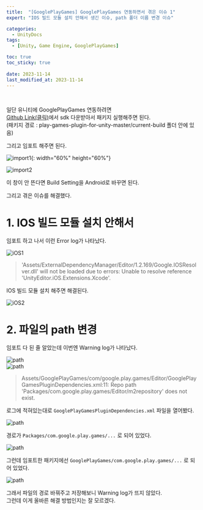 ```yaml
---
title:  "[GooglePlayGames] GooglePlayGames 연동하면서 겪은 이슈 1"
expert: "IOS 빌드 모듈 설치 안해서 생긴 이슈, path 폴더 이름 변경 이슈"

categories:
  - UnityDocs
tags:
  - [Unity, Game Engine, GooglePlayGames]

toc: true
toc_sticky: true
 
date: 2023-11-14
last_modified_at: 2023-11-14
---
```


<br>

일단 유니티에 GooglePlayGames 연동하려면  
[Github Link(클릭)](https://github.com/playgameservices/play-games-plugin-for-unity)에서 sdk 다운받아서 패키지 실행해주면 된다.  
(패키지 경로 : play-games-plugin-for-unity-master/current-build 폴더 안에 있음)  

그리고 임포트 해주면 된다.

![import1](https://drive.google.com/uc?export=view&id=1otXted0QttjjJgS-DGhNkmAS5WsMkb13){: width="60%" height="60%"}  

![import2](https://drive.google.com/uc?export=view&id=1ozbT_ALSkpxhc3AG4M4egYzD8-nbqXso)  

이 창이 안 뜬다면 Build Setting을 Android로 바꾸면 된다.  

그리고 겪은 이슈를 해결했다.  


# 1. IOS 빌드 모듈 설치 안해서

임포트 하고 나서 이런 Error log가 나타났다.  

![iOS1](https://drive.google.com/uc?export=view&id=1xoCghRa8c7VHi3nCS-lTElTtKpU8YR7g)  

> 'Assets/ExternalDependencyManager/Editor/1.2.169/Google.IOSResolver.dll' will not be loaded due to errors:
> Unable to resolve reference 'UnityEditor.iOS.Extensions.Xcode'.

IOS 빌드 모듈 설치 해주면 해결된다.  

![iOS2](https://drive.google.com/uc?export=view&id=17tsAZjkaJHWhmAIK5n5sgq9yPT4PUkZU)  



# 2. 파일의 path 변경

임포트 다 된 줄 알았는데 이번엔 Warning log가 나타났다.

![path](https://drive.google.com/uc?export=view&id=17kVnu4LUiZgjuQ5yR5ygcicYXgmZVgaL)  
![path](https://drive.google.com/uc?export=view&id=1NgZc-T7hprZd6ksHLN9fSwpdouSqScHO)  

> Assets/GooglePlayGames/com/google.play.games/Editor/GooglePlayGamesPluginDependencies.xml:11:
> Repo path 'Packages/com.google.play.games/Editor/m2repository' does not exist.

로그에 적혀있는대로 `GooglePlayGamesPluginDependencies.xml` 파일을 열어봤다.  

![path](https://drive.google.com/uc?export=view&id=1gCPSqm8375mAsKu85znjVSmWULzYG_3O)  

경로가 `Packages/com.google.play.games/...` 로 되어 있었다.  

![path](https://drive.google.com/uc?export=view&id=1UlFHNC-gedqUaGjX0Yu1x_LQuVi96lN9)  

그런데 임포트한 패키지에선 `GooglePlayGames/com.google.play.games/...` 로 되어 있었다.  

![path](https://drive.google.com/uc?export=view&id=1S_oIzvGU-Vc0phVh-q064J74gc1UMfaV)  

그래서 파일의 경로 바꿔주고 저장해보니 Warning log가 뜨지 않았다.  
그런데 이게 올바른 해결 방법인지는 잘 모르겠다.  